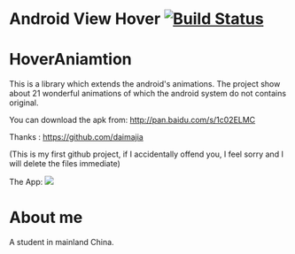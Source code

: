 # Android View Hover [![Build Status](https://travis-ci.org/daimajia/AndroidViewHover.svg)](https://travis-ci.org/daimajia/AndroidViewHover)
HoverAniamtion
==============

This is a library which extends the android's animations. The project show about 21 wonderful animations of which the android system do not contains original.

You can download the apk from:  http://pan.baidu.com/s/1c02ELMC

Thanks : https://github.com/daimajia

(This is my first github project, if I accidentally offend you, I feel sorry and I will delete the files immediate)


The App:
![](https://github.com/lj654548718/HoverAniamtion/imgs/show0.png)




# About me

A student in mainland China. 
